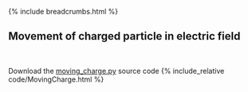 {% include breadcrumbs.html %}

## Movement of charged particle in electric field
<div class="header_line"><br/></div>

Download the [moving_charge.py](code/moving_charge.py) source code
{% include_relative code/MovingCharge.html %}
